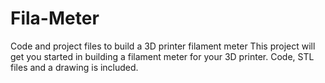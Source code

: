 # Fila-Meter
Code and project files to build a 3D printer filament meter
This project will get you started in building a filament meter for your 3D printer. Code, STL files and a drawing is included.
